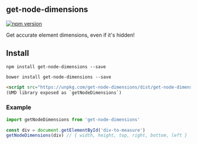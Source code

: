 ## get-node-dimensions

[![npm version](https://badge.fury.io/js/get-node-dimensions.svg)](https://badge.fury.io/js/get-node-dimensions)

Get accurate element dimensions, even if it's hidden!

## Install

`npm install get-node-dimensions --save`

`bower install get-node-dimensions --save`

```html
<script src="https://unpkg.com/get-node-dimensions/dist/get-node-dimensions.js"></script>
(UMD library exposed as `getNodeDimensions`)
```

### Example

```js
import getNodeDimensions from 'get-node-dimensions'

const div = document.getElementById('div-to-measure')
getNodeDimensions(div) // { width, height, top, right, bottom, left }
```
